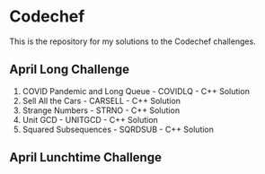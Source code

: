 # Codechef

This is the repository for my solutions to the Codechef challenges.

## April Long Challenge
1) COVID Pandemic and Long Queue - COVIDLQ - C++ Solution
2) Sell All the Cars - CARSELL - C++ Solution
3) Strange Numbers - STRNO - C++ Solution
4) Unit GCD - UNITGCD - C++ Solution
4) Squared Subsequences - SQRDSUB - C++ Solution

## April Lunchtime Challenge 
